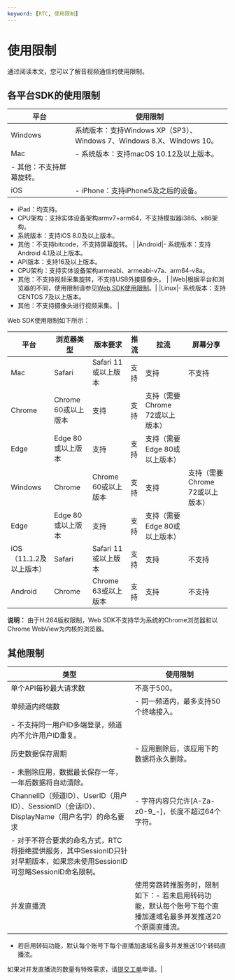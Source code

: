 ```yaml
---
keyword: [RTC, 使用限制]
---
```


# 使用限制

通过阅读本文，您可以了解音视频通信的使用限制。

## 各平台SDK的使用限制

|平台|使用限制|
|--|----|
|Windows|系统版本：支持Windows XP（SP3）、Windows 7、Windows 8.X、Windows 10。|
|Mac|-   系统版本：支持macOS 10.12及以上版本。
-   其他：不支持屏幕旋转。 |
|iOS|-   iPhone：支持iPhone5及之后的设备。
-   iPad：均支持。
-   CPU架构：支持实体设备架构armv7+arm64，不支持模拟器i386、x86架构。
-   系统版本：支持iOS 8.0及以上版本。
-   其他：不支持bitcode，不支持屏幕旋转。 |
|Android|-   系统版本：支持Android 4.1及以上版本。
-   API版本：支持16及以上版本。
-   CPU架构：支持实体设备架构armeabi、armeabi-v7a、arm64-v8a。
-   其他：不支持视频采集旋转，不支持USB外接摄像头。 |
|Web|根据平台和浏览器的不同，使用限制请参见[Web SDK使用限制](#p_afq_ni9_c14)。|
|Linux|-   系统版本：支持CENTOS 7及以上版本。
-   其他：不支持摄像头进行视频采集。 |

Web SDK使用限制如下所示：

|平台|浏览器类型|版本要求|推流|拉流|屏幕分享|
|--|-----|----|--|--|----|
|Mac|Safari|Safari 11或以上版本|支持|支持|不支持|
|Chrome|Chrome 60或以上版本|支持|支持|支持（需要Chrome 72或以上版本）|
|Edge|Edge 80或以上版本|支持|支持|支持（需要Edge 80或以上版本）|
|Windows|Chrome|Chrome 60或以上版本|支持|支持|支持（需要Chrome 72或以上版本）|
|Edge|Edge 80或以上版本|支持|支持|支持（需要Edge 80或以上版本）|
|iOS（11.1.2及以上版本）|Safari|Safari 11或以上版本|支持|支持|不支持|
|Android|Chrome|Chrome 63或以上版本|支持|支持|不支持|

**说明：** 由于H.264版权限制，Web SDK不支持华为系统的Chrome浏览器和以Chrome WebView为内核的浏览器。

## 其他限制

|类型|使用限制|
|--|----|
|单个API每秒最大请求数|不高于500。|
|单频道内终端数|-   同一频道内，最多支持50个终端接入。
-   不支持同一用户ID多端登录，频道内不允许用户ID重复。 |
|历史数据保存周期|-   应用删除后，该应用下的数据将永久删除。
-   未删除应用，数据最长保存一年，一年后数据将自动清除。 |
|ChannelID（频道ID）、UserID（用户ID）、SessionID（会话ID）、DisplayName（用户名字）的命名要求|-   字符内容只允许\[A-Za-z0-9\_-\]，长度不超过64个字符。
-   对于不符合要求的命名方式，RTC将拒绝提供服务，其中SessionID只针对早期版本，如果您未使用SessionID可忽略SessionID命名限制。 |
|并发直播流|使用旁路转推服务时，限制如下：-   若未启用转码功能，默认每个账号下每个直播加速域名最多并发推送20个原画直播流。
-   若启用转码功能，默认每个账号下每个直播加速域名最多并发推送10个转码直播流。

如果对并发直播流的数量有特殊需求，请[提交工单](https://selfservice.console.aliyun.com/ticket/createIndex)申请。|

